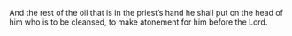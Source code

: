 And the rest of the oil that is in the priest’s hand he shall put on the head of him who is to be cleansed, to make atonement for him before the Lord.
